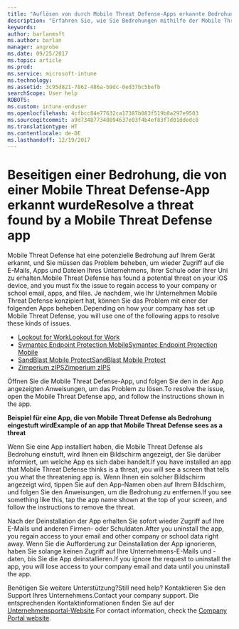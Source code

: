 ```yaml
---
title: "Auflösen von durch Mobile Threat Defense-Apps erkannte Bedrohungen unter iOS | Microsoft-Dokumentation"
description: "Erfahren Sie, wie Sie Bedrohungen mithilfe der Mobile Threat Defense-Apps für iOS beseitigen."
keywords: 
author: barlanmsft
ms.author: barlan
manager: angrobe
ms.date: 09/25/2017
ms.topic: article
ms.prod: 
ms.service: microsoft-intune
ms.technology: 
ms.assetid: 3c95d821-7862-486a-b9dc-0ed37bc5befb
searchScope: User help
ROBOTS: 
ms.custom: intune-enduser
ms.openlocfilehash: 4cfbcc84e77632ca17387b083f519b8a297e9503
ms.sourcegitcommit: a9d734877340894637e03f4b4ef83f7d01ddedc8
ms.translationtype: HT
ms.contentlocale: de-DE
ms.lasthandoff: 12/19/2017
---
```

# <a name="resolve-a-threat-found-by-a-mobile-threat-defense-app"></a><span data-ttu-id="2ed15-103">Beseitigen einer Bedrohung, die von einer Mobile Threat Defense-App erkannt wurde</span><span class="sxs-lookup"><span data-stu-id="2ed15-103">Resolve a threat found by a Mobile Threat Defense app</span></span>

<span data-ttu-id="2ed15-104">Mobile Threat Defense hat eine potenzielle Bedrohung auf Ihrem Gerät erkannt, und Sie müssen das Problem beheben, um wieder Zugriff auf die E-Mails, Apps und Dateien Ihres Unternehmens, Ihrer Schule oder Ihrer Uni zu erhalten.</span><span class="sxs-lookup"><span data-stu-id="2ed15-104">Mobile Threat Defense has found a potential threat on your iOS device, and you must fix the issue to regain access to your company or school email, apps, and files.</span></span> <span data-ttu-id="2ed15-105">Je nachdem, wie Ihr Unternehmen Mobile Threat Defense konzipiert hat, können Sie das Problem mit einer der folgenden Apps beheben.</span><span class="sxs-lookup"><span data-stu-id="2ed15-105">Depending on how your company has set up Mobile Threat Defense, you will use one of the following apps to resolve these kinds of issues.</span></span>


* [<span data-ttu-id="2ed15-106">Lookout for Work</span><span class="sxs-lookup"><span data-stu-id="2ed15-106">Lookout for Work</span></span>](you-need-to-resolve-a-threat-found-by-lookout-for-work-ios.md)
* [<span data-ttu-id="2ed15-107">Symantec Endpoint Protection Mobile</span><span class="sxs-lookup"><span data-stu-id="2ed15-107">Symantec Endpoint Protection Mobile</span></span>](you-need-to-resolve-a-threat-found-by-skycure-ios.md)
* [<span data-ttu-id="2ed15-108">SandBlast Mobile Protect</span><span class="sxs-lookup"><span data-stu-id="2ed15-108">SandBlast Mobile Protect</span></span>](you-need-to-resolve-a-threat-found-by-checkpoint-ios.md)
* [<span data-ttu-id="2ed15-109">Zimperium zIPS</span><span class="sxs-lookup"><span data-stu-id="2ed15-109">Zimperium zIPS</span></span>](you-need-to-resolve-a-threat-found-by-zips-ios.md)

<span data-ttu-id="2ed15-110">Öffnen Sie die Mobile Threat Defense-App, und folgen Sie den in der App angezeigten Anweisungen, um das Problem zu lösen.</span><span class="sxs-lookup"><span data-stu-id="2ed15-110">To resolve the issue, open the Mobile Threat Defense app, and follow the instructions shown in the app.</span></span>

<span data-ttu-id="2ed15-111">**Beispiel für eine App, die von Mobile Threat Defense als Bedrohung eingestuft wird**</span><span class="sxs-lookup"><span data-stu-id="2ed15-111">**Example of an app that Mobile Threat Defense sees as a threat**</span></span>

<span data-ttu-id="2ed15-112">Wenn Sie eine App installiert haben, die Mobile Threat Defense als Bedrohung einstuft, wird Ihnen ein Bildschirm angezeigt, der Sie darüber informiert, um welche App es sich dabei handelt.</span><span class="sxs-lookup"><span data-stu-id="2ed15-112">If you have installed an app that Mobile Threat Defense thinks is a threat, you will see a screen that tells you what the threatening app is.</span></span> <span data-ttu-id="2ed15-113">Wenn Ihnen ein solcher Bildschirm angezeigt wird, tippen Sie auf den App-Namen oben auf Ihrem Bildschirm, und folgen Sie den Anweisungen, um die Bedrohung zu entfernen.</span><span class="sxs-lookup"><span data-stu-id="2ed15-113">If you see something like this, tap the app name shown at the top of your screen, and follow the instructions to remove the threat.</span></span>

<span data-ttu-id="2ed15-114">Nach der Deinstallation der App erhalten Sie sofort wieder Zugriff auf Ihre E-Mails und anderen Firmen- oder Schuldaten.</span><span class="sxs-lookup"><span data-stu-id="2ed15-114">After you uninstall the app, you regain access to your email and other company or school data right away.</span></span> <span data-ttu-id="2ed15-115">Wenn Sie die Aufforderung zur Deinstallation der App ignorieren, haben Sie solange keinen Zugriff auf Ihre Unternehmens-E-Mails und -daten, bis Sie die App deinstallieren.</span><span class="sxs-lookup"><span data-stu-id="2ed15-115">If you ignore the request to uninstall the app, you will lose access to your company email and data until you uninstall the app.</span></span>

<span data-ttu-id="2ed15-116">Benötigen Sie weitere Unterstützung?</span><span class="sxs-lookup"><span data-stu-id="2ed15-116">Still need help?</span></span> <span data-ttu-id="2ed15-117">Kontaktieren Sie den Support Ihres Unternehmens.</span><span class="sxs-lookup"><span data-stu-id="2ed15-117">Contact your company support.</span></span> <span data-ttu-id="2ed15-118">Die entsprechenden Kontaktinformationen finden Sie auf der [Unternehmensportal-Website](https://portal.manage.microsoft.com#HelpDeskDialog).</span><span class="sxs-lookup"><span data-stu-id="2ed15-118">For contact information, check the [Company Portal website](https://portal.manage.microsoft.com#HelpDeskDialog).</span></span>

